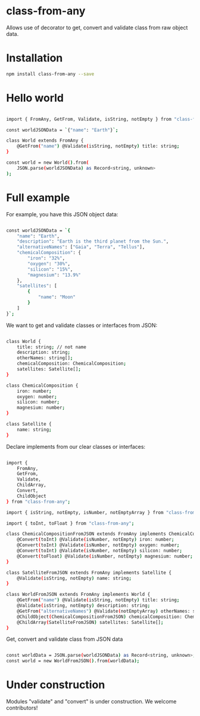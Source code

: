 # class-from-any

Allows use of decorator to get, convert and validate class from raw object data.

# Installation

```bash
npm install class-from-any --save
```

# Hello world

```bash

import { FromAny, GetFrom, Validate, isString, notEmpty } from "class-from-any";

const worldJSONData = `{"name": "Earth"}`;

class World extends FromAny {
    @GetFrom("name") @Validate(isString, notEmpty) title: string;
}

const world = new World().from(
    JSON.parse(worldJSONData) as Record<string, unknown>
);
```

# Full example

For example, you have this JSON object data:

```bash

const worldJSONData = `{
    "name": "Earth",
    "description": "Earth is the third planet from the Sun.",
    "alternativeNames": ["Gaia", "Terra", "Tellus"],        
    "chemicalComposition": {
        "iron": "32%",
        "oxygen": "30%",
        "silicon": "15%",
        "magnesium": "13.9%"
    },
    "satellites": [
        {
            "name": "Moon"
        }
    ]
}`;

```

We want to get and validate classes or interfaces from JSON:

```bash

class World {
    title: string; // not name
    description: string;
    otherNames: string[];
    chemicalComposition: ChemicalComposition;
    satellites: Satellite[];
}

class ChemicalComposition {
    iron: number;
    oxygen: number;
    silicon: number;
    magnesium: number;
}

class Satellite {
    name: string;
}

```

Declare implements from our clear classes or interfaces:

```bash

import {
    FromAny,
    GetFrom,
    Validate,
    ChildArray,
    Convert,
    ChildObject
} from "class-from-any";

import { isString, notEmpty, isNumber, notEmptyArray } from "class-from-any";

import { toInt, toFloat } from "class-from-any";

class ChemicalCompositionFromJSON extends FromAny implements ChemicalComposition {
    @Convert(toInt) @Validate(isNumber, notEmpty) iron: number;
    @Convert(toInt) @Validate(isNumber, notEmpty) oxygen: number;
    @Convert(toInt) @Validate(isNumber, notEmpty) silicon: number;
    @Convert(toFloat) @Validate(isNumber, notEmpty) magnesium: number;
}

class SatelliteFromJSON extends FromAny implements Satellite {
    @Validate(isString, notEmpty) name: string;
}

class WorldFromJSON extends FromAny implements World {
    @GetFrom("name") @Validate(isString, notEmpty) title: string;
    @Validate(isString, notEmpty) description: string;
    @GetFrom("alternativeNames") @Validate(notEmptyArray) otherNames: string[];
    @ChildObject(ChemicalCompositionFromJSON) chemicalComposition: ChemicalComposition;
    @ChildArray(SatelliteFromJSON) satellites: Satellite[];
}

```

Get, convert and validate class from JSON data

```bash

const worldData = JSON.parse(worldJSONData) as Record<string, unknown>;
const world = new WorldFromJSON().from(worldData);

```

# Under construction

Modules "validate" and "convert" is under construction.
We welcome contributors!